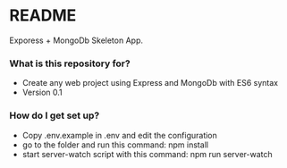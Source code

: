 # README #

Exporess + MongoDb Skeleton App.

### What is this repository for? ###

* Create any web project using Express and MongoDb with ES6 syntax
* Version 0.1

### How do I get set up? ###

* Copy .env.example in .env and edit the configuration 
* go to the folder and run this command: npm install
* start server-watch script with this command: npm run server-watch